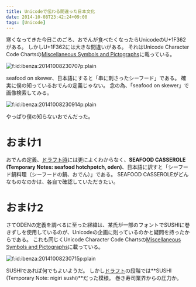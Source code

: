 ```yaml
---
title: Unicodeで伝わる間違った日本文化
date: 2014-10-08T23:42:24+09:00
tags: [Unicode]
---
```


寒くなってきた今日このごろ、おでんが食べたくなったらUnicodeのU\+1F362がある。
しかしU\+1F362には大きな間違いがある。
それはUnicode Character Code Chartsの[Miscellaneous Symbols and Pictographs](http://www.unicode.org/charts/PDF/U1F300.pdf)に載っている。

<span itemscope itemtype="http://schema.org/Photograph"><img src="/2014/10/08/234224/20141008230707.png" alt="f:id:ibenza:20141008230707p:plain" title="f:id:ibenza:20141008230707p:plain" class="hatena-fotolife" itemprop="image"></span>

seafood on skewer、日本語にすると「串に刺さったシーフード」である。
確実に僕の知っているおでんの定義じゃない。
念の為、「seafood on skewer」で画像検索してみる。

<span itemscope itemtype="http://schema.org/Photograph"><img src="/2014/10/08/234224/20141008230914.png" alt="f:id:ibenza:20141008230914p:plain" title="f:id:ibenza:20141008230914p:plain" class="hatena-fotolife" itemprop="image"></span>

やっぱり僕の知らないおでんだった。

# おまけ1

おでんの定義、[ドラフト時](http://www.unicode.org/~scherer/emoji4unicode/20090130/proposed.html#e-96D)には更によくわからなく、**SEAFOOD CASSEROLE \(Temporary Notes: seafood hotchpotch, oden\)**、日本語に訳すと「シーフード鍋料理（シーフードの鍋、おでん）」である。
SEAFOOD CASSEROLEがどんなものなのかは、各自で確認していただきたい。

# おまけ2

さてODENの定義を調べるに至った経緯は、某氏が一部のフォントでSUSHIに巻きずしを使用しているのが、Unicodeの企画に則っているのかと疑問を持ったからである。
これも同じくUnicode Character Code Chartsの[Miscellaneous Symbols and Pictographs](http://www.unicode.org/charts/PDF/U1F300.pdf)に載っている。

<span itemscope itemtype="http://schema.org/Photograph"><img src="/2014/10/08/234224/20141008230715.png" alt="f:id:ibenza:20141008230715p:plain" title="f:id:ibenza:20141008230715p:plain" class="hatena-fotolife" itemprop="image"></span>

SUSHIであれば何でもよいようだ。
しかし[ドラフト](http://www.unicode.org/~scherer/emoji4unicode/20090130/proposed.html#e-96E)の段階では**SUSHI \(Temporary Note: nigiri sushi\)**だった模様。
巻き寿司業界からの圧力か。

